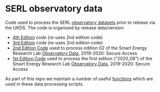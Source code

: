 # SERL observatory data

Code used to process the SERL [observatory datasets](https://github.com/smartEnergyResearchLab/About#observatory-data) prior to release via the UKDS. The code is organised by release data/version:

  * [4th Edition](http://doi.org/10.5255/UKDA-SN-8666-4) code (re-uses 2nd edition code)
  * [3rd Edition](http://doi.org/10.5255/UKDA-SN-8666-3) code (re-uses 2nd edition code)
  * [2nd Edition Code](https://github.com/smartEnergyResearchLab/observatoryData/tree/master/scripts/edition02) used to process edition 02 of the Smart Energy Research Lab [Observatory Data](https://beta.ukdataservice.ac.uk/datacatalogue/studies/study?id=8666), 2019-2020: Secure Access 
  * [1st Edition Code](https://github.com/smartEnergyResearchLab/observatoryData/tree/master/scripts/2020_08) used to process the first edition ("2020_08") of the Smart Energy Research Lab [Observatory Data](https://beta.ukdataservice.ac.uk/datacatalogue/studies/study?id=8666), 2019-2020: Secure Access 

As part of this repo we maintain a number of useful [functions](https://github.com/smartEnergyResearchLab/observatoryData/tree/master/scripts/functions) which are used in these data processing scripts.
